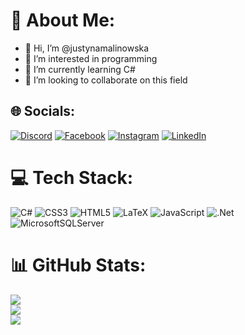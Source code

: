 # 💫 About Me:
- 👋 Hi, I’m @justynamalinowska
- 👀 I’m interested in programming
- 🌱 I’m currently learning C#
- 💞️ I’m looking to collaborate on this field

## 🌐 Socials:
[![Discord](https://img.shields.io/badge/Discord-%237289DA.svg?logo=discord&logoColor=white)](https://discord.gg/justynkamalinka) [![Facebook](https://img.shields.io/badge/Facebook-%231877F2.svg?logo=Facebook&logoColor=white)](https://facebook.com/qwrtyuiopasdfghjklzxcvbnmqw) [![Instagram](https://img.shields.io/badge/Instagram-%23E4405F.svg?logo=Instagram&logoColor=white)](https://instagram.com/justynkamalinowska) [![LinkedIn](https://img.shields.io/badge/LinkedIn-%230077B5.svg?logo=linkedin&logoColor=white)](https://linkedin.com/in/justyna-malinowska-aab659256) 

# 💻 Tech Stack:
![C#](https://img.shields.io/badge/c%23-%23239120.svg?style=for-the-badge&logo=c-sharp&logoColor=white) ![CSS3](https://img.shields.io/badge/css3-%231572B6.svg?style=for-the-badge&logo=css3&logoColor=white) ![HTML5](https://img.shields.io/badge/html5-%23E34F26.svg?style=for-the-badge&logo=html5&logoColor=white) ![LaTeX](https://img.shields.io/badge/latex-%23008080.svg?style=for-the-badge&logo=latex&logoColor=white) ![JavaScript](https://img.shields.io/badge/javascript-%23323330.svg?style=for-the-badge&logo=javascript&logoColor=%23F7DF1E) ![.Net](https://img.shields.io/badge/.NET-5C2D91?style=for-the-badge&logo=.net&logoColor=white) ![MicrosoftSQLServer](https://img.shields.io/badge/Microsoft%20SQL%20Sever-CC2927?style=for-the-badge&logo=microsoft%20sql%20server&logoColor=white)
# 📊 GitHub Stats:
![](https://github-readme-stats.vercel.app/api?username=justynamalinowska&theme=radical&hide_border=true&include_all_commits=true&count_private=true)<br/>
![](https://github-readme-streak-stats.herokuapp.com/?user=justynamalinowska&theme=radical&hide_border=true)<br/>
![](https://github-readme-stats.vercel.app/api/top-langs/?username=justynamalinowska&theme=radical&hide_border=true&include_all_commits=true&count_private=true&layout=compact)

<!-- Proudly created with GPRM ( https://gprm.itsvg.in ) -->
